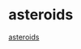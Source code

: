 asteroids
=========
<a href="http://jimenglish81.github.io/asteroids/" target="_blank">asteroids</a>
